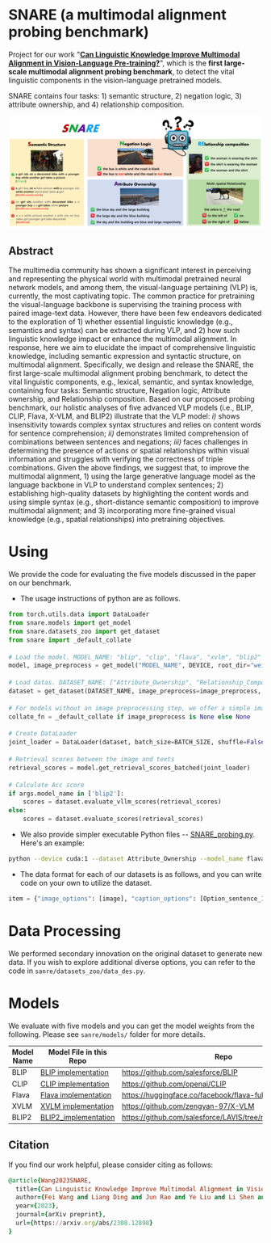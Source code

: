 # SNARE (a multimodal alignment probing benchmark)
Project for our work "[<b>Can Linguistic Knowledge Improve Multimodal Alignment in Vision-Language Pre-training?</b>](https://arxiv.org/abs/2308.12898)", which is the <b>first large-scale multimodal alignment probing benchmark</b>, to detect the vital linguistic components in the vision-language pretrained models.

SNARE contains four tasks: 1) semantic structure, 2) negation logic, 3) attribute ownership, and 4) relationship composition.  

![avatar](./img/snare.png)

## Abstract
The multimedia community has shown a significant interest in perceiving and representing the physical world with multimodal pretrained neural network models, and among them, the visual-language pertaining (VLP) is, currently, the most captivating topic. The common practice for pretraining the visual-language backbone is supervising the training process with paired image-text data. However, there have been few endeavors dedicated to the exploration of 1) whether essential linguistic knowledge (e.g., semantics and syntax) can be extracted during VLP, and 2) how such linguistic knowledge impact or enhance the multimodal alignment. In response, here we aim to elucidate the impact of comprehensive linguistic knowledge, including semantic expression and syntactic structure, on multimodal alignment. Specifically, we design and release the SNARE, the first large-scale multimodal alignment probing benchmark, to detect the vital linguistic components, e.g., lexical, semantic, and syntax knowledge, containing four tasks: Semantic structure, Negation logic, Attribute ownership, and Relationship composition. Based on our proposed probing benchmark, our holistic analyses of five advanced VLP models (i.e., BLIP, CLIP, Flava, X-VLM, and BLIP2) illustrate that the VLP model: <i>i)</i> shows insensitivity towards complex syntax structures and relies on content words for sentence comprehension; <i>ii)</i> demonstrates limited comprehension of combinations between sentences and negations; <i>iii)</i> faces challenges in determining the presence of actions or spatial relationships within visual information and struggles with verifying the correctness of triple combinations. Given the above findings, we suggest that, to improve the multimodal alignment, 1) using the large generative language model as the language backbone in VLP to understand complex sentences; 2) establishing high-quality datasets by highlighting the content words and using simple syntax (e.g., short-distance semantic composition) to improve multimodal alignment; and 3) incorporating more fine-grained visual knowledge (e.g., spatial relationships) into pretraining objectives.

# Using
We provide the code for evaluating the five models discussed in the paper on our benchmark. 

* The usage instructions of python are as follows.
```python
from torch.utils.data import DataLoader
from snare.models import get_model
from snare.datasets_zoo import get_dataset
from snare import _default_collate

# Load the model. MODEL_NAME: "blip", "clip", "flava", "xvlm", "blip2" 
model, image_preprocess = get_model("MODEL_NAME", DEVICE, root_dir="weight_PATH")

# Load datas. DATASET_NAME: ["Attribute_Ownership", "Relationship_Composition", "Spatial_Relationship", "Negation_Logic", "COCO_Semantic_Structure", "Flickr30k_Semantic_Structure"]
dataset = get_dataset(DATASET_NAME, image_preprocess=image_preprocess, download=True)

# For models without an image preprocessing step, we offer a simple image preprocessing method.
collate_fn = _default_collate if image_preprocess is None else None

# Create DataLoader
joint_loader = DataLoader(dataset, batch_size=BATCH_SIZE, shuffle=False, num_workers=NUM_WORKERS, collate_fn=collate_fn)

# Retrieval scores between the image and texts 
retrieval_scores = model.get_retrieval_scores_batched(joint_loader)

# Calculate Acc score
if args.model_name in ['blip2']:
    scores = dataset.evaluate_vllm_scores(retrieval_scores)
else:
    scores = dataset.evaluate_scores(retrieval_scores)
```

* We also provide simpler executable Python files -- [SNARE_probing.py](SNARE_probing.py). Here's an example:
```bash
python --device cuda:1 --dataset Attribute_Ownership --model_name flava
```

* The data format for each of our datasets is as follows, and you can write code on your own to utilize the dataset.
```python
item = {"image_options": [image], "caption_options": [Option_sentence_1, Option_sentence_2, ...]}
```

# Data Processing
 We performed secondary innovation on the original dataset to generate new data. If you wish to explore additional diverse options, you can refer to the code in `sanre/datasets_zoo/data_des.py`.

# Models 
We evaluate with five models and you can get the model weights from the following. Please see `sanre/models/` folder for more details. 

Model Name | Model File in this Repo | Repo |
| ---| --- | --- |
BLIP | [BLIP implementation](.snare\models\blip_load.py) | https://github.com/salesforce/BLIP |
CLIP | [CLIP implementation](.snare\models\clip_load.py) | https://github.com/openai/CLIP |
Flava | [Flava implementation](.snare\models\flava_load.py) | https://huggingface.co/facebook/flava-full |
XVLM | [XVLM implementation](.snare\models\xvlm_load.py) | https://github.com/zengyan-97/X-VLM |
BLIP2 | [BLIP2_implementation](.snare\models\blip2_load.py)| https://github.com/salesforce/LAVIS/tree/main/projects/blip2|


## Citation
If you find our work helpful, please consider citing as follows:  
```ruby
@article{Wang2023SNARE,
  title={Can Linguistic Knowledge Improve Multimodal Alignment in Vision-Language Pretraining?},
  author={Fei Wang and Liang Ding and Jun Rao and Ye Liu and Li Shen and Changxing Ding},
  year={2023},
  journal={arXiv preprint},
  url={https://arxiv.org/abs/2308.12898}
}
```
